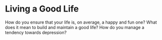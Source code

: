 # Living a Good Life

How do you ensure that your life is, on average, a happy and fun one? What does it mean to build and maintain a good life? How do you manage a tendency towards depression?